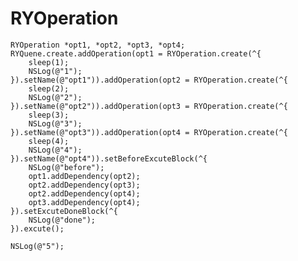 # RYOperation

    RYOperation *opt1, *opt2, *opt3, *opt4;
    RYQuene.create.addOperation(opt1 = RYOperation.create(^{
        sleep(1);
        NSLog(@"1");
    }).setName(@"opt1")).addOperation(opt2 = RYOperation.create(^{
        sleep(2);
        NSLog(@"2");
    }).setName(@"opt2")).addOperation(opt3 = RYOperation.create(^{
        sleep(3);
        NSLog(@"3");
    }).setName(@"opt3")).addOperation(opt4 = RYOperation.create(^{
        sleep(4);
        NSLog(@"4");
    }).setName(@"opt4")).setBeforeExcuteBlock(^{
        NSLog(@"before");
        opt1.addDependency(opt2);
        opt2.addDependency(opt3);
        opt2.addDependency(opt4);
        opt3.addDependency(opt4);
    }).setExcuteDoneBlock(^{
        NSLog(@"done");
    }).excute();
    
    NSLog(@"5");